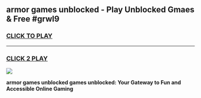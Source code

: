 
## armor games unblocked - Play Unblocked Gmaes & Free #grwl9
<h3>
<a href="https://news.freeplayer.one?title=armor_games_unblocked&ref=03M">CLICK TO PLAY</a></h3>
<hr>

<h3>
<a href="https://news.freeplayer.one?title=armor_games_unblocked&ref=03M">CLICK 2 PLAY</a>
  
</h3>

<a href="https://news.freeplayer.one?title=armor_games_unblocked&ref=03M"><img src="https://clearcache.store/games.png"></a>


**armor games unblocked games unblocked: Your Gateway to Fun and Accessible Online Gaming**
